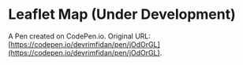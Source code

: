# Leaflet Map (Under Development)

A Pen created on CodePen.io. Original URL: [https://codepen.io/devrimfidan/pen/jOdOrGL](https://codepen.io/devrimfidan/pen/jOdOrGL).

